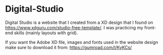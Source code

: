# Digital-Studio
Digital Studio is a website that I created from a XD design that I found on https://www.xdguru.com/studio-free-template/. I was practicing my front-end skills (mainly layouts with grid).

If you want the Adobe XD file, images and fonts used in the website design make sure to download it from: https://gumroad.com/l/KyKCs/
